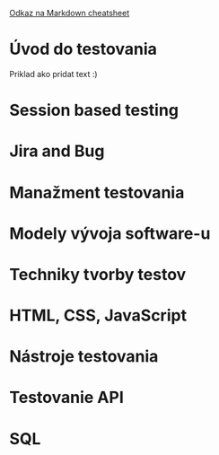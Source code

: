[Odkaz na Markdown cheatsheet](https://www.markdownguide.org/cheat-sheet/)

# Úvod do testovania
Priklad ako pridat text :) 
# Session based testing 
# Jira and Bug
# Manažment testovania 
# Modely vývoja software-u 
# Techniky tvorby testov
# HTML, CSS, JavaScript 
# Nástroje testovania 
# Testovanie API 
# SQL

